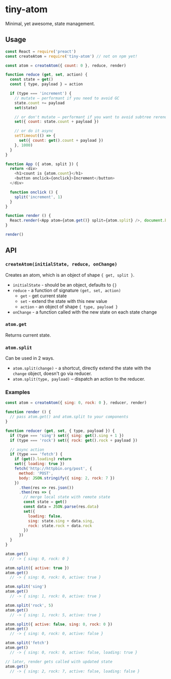 # tiny-atom

Minimal, yet awesome, state management.

## Usage

```js
const React = require('preact')
const createAtom = require('tiny-atom') // not on npm yet!

const atom = createAtom({ count: 0 }, reduce, render)

function reduce (get, set, action) {
  const state = get()
  const { type, payload } = action

  if (type === 'increment') {
    // mutate – performant if you need to avoid GC
    state.count += payload
    set(state)

    // or don't mutate – performant if you want to avoid subtree rerenders
    set({ count: state.count + payload })

    // or do it async
    setTimeout(() => {
      set({ count: get().count + payload })
    }, 1000)
  }
}

function App ({ atom, split }) {
  return <div>
    <h1>count is {atom.count}</h1>
    <button onclick={onclick}>Increment</button>
  </div>

  function onclick () {
    split('increment', 1)
  }
}

function render () {
  React.render(<App atom={atom.get()} split={atom.split} />, document.body, document.body.lastChild)
}

render()
```

## API

### `createAtom(initialState, reduce, onChange)`

Creates an atom, which is an object of shape `{ get, split }`.

* `initialState` - should be an object, defaults to `{}`
* `reduce` - a function of signature `(get, set, action)`
  * `get` - get current state
  * `set` - extend the state with this new value
  * `action` - an object of shape `{ type, payload }`
* `onChange` - a function called with the new state on each state change

### `atom.get`

Returns current state.

### `atom.split`

Can be used in 2 ways.

* `atom.split(change)` - a shortcut, directly extend the state with the `change` object, doesn't go via reducer.
* `atom.split(type, payload)` – dispatch an action to the reducer.

### Examples

```js
const atom = createAtom({ sing: 0, rock: 0 }, reducer, render)

function render () {
  // pass atom.get() and atom.split to your components
}

function reducer (get, set, { type, payload }) {
  if (type === 'sing') set({ sing: get().sing + 1 })
  if (type === 'rock') set({ rock: get().rock + payload })

  // async action
  if (type === 'fetch') {
    if (get().loading) return
    set({ loading: true })
    fetch('http://httpbin.org/post', {
      method: 'POST',
      body: JSON.stringify({ sing: 2, rock: 7 })
    })
      .then(res => res.json())
      .then(res => {
        // merge local state with remote state
        const state = get()
        const data = JSON.parse(res.data)
        set({
          loading: false,
          sing: state.sing + data.sing,
          rock: state.rock + data.rock
        })
      })
  }
}

atom.get()
  // -> { sing: 0, rock: 0 }

atom.split({ active: true })
atom.get()
  // -> { sing: 0, rock: 0, active: true }

atom.split('sing')
atom.get()
  // -> { sing: 1, rock: 0, active: true }

atom.split('rock', 5)
atom.get()
  // -> { sing: 1, rock: 5, active: true }

atom.split({ active: false, sing: 0, rock: 0 })
atom.get()
  // -> { sing: 0, rock: 0, active: false }

atom.split('fetch')
atom.get()
  // -> { sing: 0, rock: 0, active: false, loading: true }

// later, render gets called with updated state
atom.get()
  // -> { sing: 2, rock: 7, active: false, loading: false }
```
